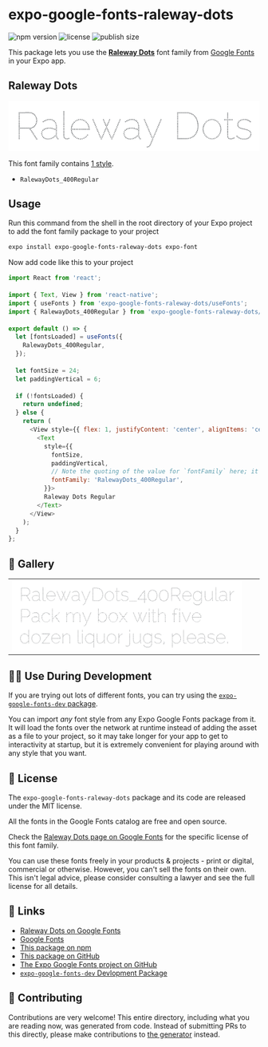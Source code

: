 # expo-google-fonts-raleway-dots

![npm version](https://flat.badgen.net/npm/v/expo-google-fonts-raleway-dots)
![license](https://flat.badgen.net/github/license/expo/google-fonts)
![publish size](https://flat.badgen.net/packagephobia/install/expo-google-fonts-raleway-dots)

This package lets you use the [**Raleway Dots**](https://fonts.google.com/specimen/Raleway+Dots) font family from [Google Fonts](https://fonts.google.com/) in your Expo app.

## Raleway Dots

![Raleway Dots](./font-family.png)

This font family contains [1 style](#-gallery).

- `RalewayDots_400Regular`

## Usage

Run this command from the shell in the root directory of your Expo project to add the font family package to your project
```sh
expo install expo-google-fonts-raleway-dots expo-font
```

Now add code like this to your project
```js
import React from 'react';

import { Text, View } from 'react-native';
import { useFonts } from 'expo-google-fonts-raleway-dots/useFonts';
import { RalewayDots_400Regular } from 'expo-google-fonts-raleway-dots/400Regular';

export default () => {
  let [fontsLoaded] = useFonts({
    RalewayDots_400Regular,
  });

  let fontSize = 24;
  let paddingVertical = 6;

  if (!fontsLoaded) {
    return undefined;
  } else {
    return (
      <View style={{ flex: 1, justifyContent: 'center', alignItems: 'center' }}>
        <Text
          style={{
            fontSize,
            paddingVertical,
            // Note the quoting of the value for `fontFamily` here; it expects a string!
            fontFamily: 'RalewayDots_400Regular',
          }}>
          Raleway Dots Regular
        </Text>
      </View>
    );
  }
};

```

## 🔡 Gallery


||||
|-|-|-|
|![RalewayDots_400Regular](.//400Regular/RalewayDots_400Regular.ttf.png)||||


## 👩‍💻 Use During Development

If you are trying out lots of different fonts, you can try using the [`expo-google-fonts-dev` package](https://github.com/freeboub/google-fonts/tree/master/font-packages/dev#readme).

You can import *any* font style from any Expo Google Fonts package from it. It will load the fonts
over the network at runtime instead of adding the asset as a file to your project, so it may take longer
for your app to get to interactivity at startup, but it is extremely convenient
for playing around with any style that you want.

## 📖 License

The `expo-google-fonts-raleway-dots` package and its code are released under the MIT license.

All the fonts in the Google Fonts catalog are free and open source.

Check the [Raleway Dots page on Google Fonts](https://fonts.google.com/specimen/Raleway+Dots) for the specific license of this font family.

You can use these fonts freely in your products & projects - print or digital, commercial or otherwise. However, you can't sell the fonts on their own. This isn't legal advice, please consider consulting a lawyer and see the full license for all details.

## 🔗 Links

- [Raleway Dots on Google Fonts](https://fonts.google.com/specimen/Raleway+Dots)
- [Google Fonts](https://fonts.google.com/)
- [This package on npm](https://www.npmjs.com/package/expo-google-fonts-raleway-dots)
- [This package on GitHub](https://github.com/freeboub/google-fonts/tree/master/font-packages/raleway-dots)
- [The Expo Google Fonts project on GitHub](https://github.com/freeboub/google-fonts)
- [`expo-google-fonts-dev` Devlopment Package](https://github.com/freeboub/google-fonts/tree/master/font-packages/dev)

## 🤝 Contributing

Contributions are very welcome! This entire directory, including what you are reading now, was generated from code. Instead of submitting PRs to this directly, please make contributions to [the generator](https://github.com/freeboub/google-fonts/tree/master/packages/generator) instead.
